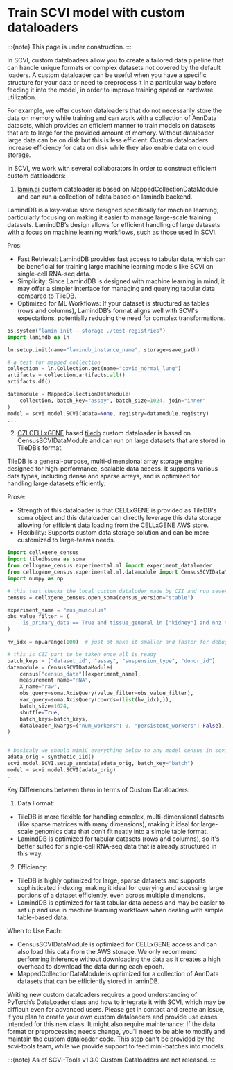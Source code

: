 # Train SCVI model with custom dataloaders

:::{note}
This page is under construction.
:::

In SCVI, custom dataloaders allow you to create a tailored data pipeline that can handle unique formats or complex datasets not covered by the default loaders. A custom dataloader can be useful when you have a specific structure for your data or need to preprocess it in a particular way before feeding it into the model, in order to improve training speed or hardware utilization.

For example, we offer custom dataloaders that do not necessarily store the data on memory while training and can work with a collection of AnnData datasets, which provides an efficient manner to train models on datasets that are to large for the provided amount of memory. Without dataloader large data can be on disk but this is less efficient. Custom dataloaders increase efficiency for data on disk while they also enable data on cloud storage.

In SCVI, we work with several collaborators in order to construct efficient custom dataloaders:
1. [lamin.ai]("https://lamin.ai/") custom dataloader is based on MappedCollectionDataModule and can run a collection of adata based on lamindb backend.

LamindDB is a key-value store designed specifically for machine learning, particularly focusing on making it easier to manage large-scale training datasets. LamindDB’s design allows for efficient handling of large datasets with a focus on machine learning workflows, such as those used in SCVI.

Pros:

- Fast Retrieval: LamindDB provides fast access to tabular data, which can be beneficial for training large machine learning models like SCVI on single-cell RNA-seq data.
- Simplicity: Since LamindDB is designed with machine learning in mind, it may offer a simpler interface for managing and querying tabular data compared to TileDB.
- Optimized for ML Workflows: If your dataset is structured as tables (rows and columns), LamindDB’s format aligns well with SCVI's expectations, potentially reducing the need for complex transformations.

```python
os.system("lamin init --storage ./test-registries")
import lamindb as ln

ln.setup.init(name="lamindb_instance_name", storage=save_path)

# a test for mapped collection
collection = ln.Collection.get(name="covid_normal_lung")
artifacts = collection.artifacts.all()
artifacts.df()

datamodule = MappedCollectionDataModule(
    collection, batch_key="assay", batch_size=1024, join="inner"
)
model = scvi.model.SCVI(adata=None, registry=datamodule.registry)
...
```

2. [CZI CELLxGENE]("https://chanzuckerberg.com/") based [tiledb]("https://tiledb.com/") custom dataloader is based on CensusSCVIDataModule and can run on large datasets that are stored in TileDB’s format.

TileDB is a general-purpose, multi-dimensional array storage engine designed for high-performance, scalable data access. It supports various data types, including dense and sparse arrays, and is optimized for handling large datasets efficiently. 


Prose:

- Strength of this dataloader is that CELLxGENE is provided as TileDB's soma object and this dataloader can directly leverage this data storage allowing for efficient data loading from the CELLxGENE AWS store.
- Flexibility: Supports custom data storage solution and can be more customized to large-teams needs.

```python
import cellxgene_census
import tiledbsoma as soma
from cellxgene_census.experimental.ml import experiment_dataloader
from cellxgene_census.experimental.ml.datamodule import CensusSCVIDataModule
import numpy as np

# this test checks the local custom dataloder made by CZI and run several tests with it
census = cellxgene_census.open_soma(census_version="stable")

experiment_name = "mus_musculus"
obs_value_filter = (
    'is_primary_data == True and tissue_general in ["kidney"] and nnz >= 3000'
)

hv_idx = np.arange(100)  # just ot make it smaller and faster for debug

# this is CZI part to be taken once all is ready
batch_keys = ["dataset_id", "assay", "suspension_type", "donor_id"]
datamodule = CensusSCVIDataModule(
    census["census_data"][experiment_name],
    measurement_name="RNA",
    X_name="raw",
    obs_query=soma.AxisQuery(value_filter=obs_value_filter),
    var_query=soma.AxisQuery(coords=(list(hv_idx),)),
    batch_size=1024,
    shuffle=True,
    batch_keys=batch_keys,
    dataloader_kwargs={"num_workers": 0, "persistent_workers": False},
)


# basicaly we should mimiC everything below to any model census in scvi
adata_orig = synthetic_iid()
scvi.model.SCVI.setup_anndata(adata_orig, batch_key="batch")
model = scvi.model.SCVI(adata_orig)
...
```
Key Differences between them in terms of Custom Dataloaders:
1. Data Format:

- TileDB is more flexible for handling complex, multi-dimensional datasets (like sparse matrices with many dimensions), making it ideal for large-scale genomics data that don’t fit neatly into a simple table format.
- LamindDB is optimized for tabular datasets (rows and columns), so it's better suited for single-cell RNA-seq data that is already structured in this way.

2. Efficiency:

- TileDB is highly optimized for large, sparse datasets and supports sophisticated indexing, making it ideal for querying and accessing large portions of a dataset efficiently, even across multiple dimensions.
- LamindDB is optimized for fast tabular data access and may be easier to set up and use in machine learning workflows when dealing with simple table-based data.

When to Use Each:
- CensusSCVIDataModule is optimized for CELLxGENE access and can also load this data from the AWS storage. We only recommend performing inference without downloading the data as it creates a high overhead to download the data during each epoch.
- MappedCollectionDataModule is optimized for a collection of AnnData datasets that can be efficiently stored in laminDB.

Writing new custom dataloaders requires a good understanding of PyTorch’s DataLoader class and how to integrate it with SCVI, which may be difficult even for advanced users. Please get in contact and create an issue, if you plan to create your own custom dataloaders and provide use cases intended for this new class.
It might also require maintenance: If the data format or preprocessing needs change, you’ll need to be able to modify and maintain the custom dataloader code. This step can't be provided by the scvi-tools team, while we provide support to feed mini-batches into models.

:::{note}
As of SCVI-Tools v1.3.0 Custom Dataloaders are not released.
:::
